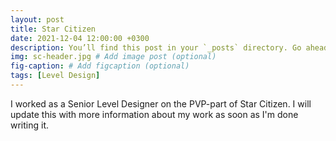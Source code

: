 ```yaml
---
layout: post
title: Star Citizen
date: 2021-12-04 12:00:00 +0300
description: You’ll find this post in your `_posts` directory. Go ahead and edit it and re-build the site to see your changes. # Add post description (optional)
img: sc-header.jpg # Add image post (optional)
fig-caption: # Add figcaption (optional)
tags: [Level Design]
---
```


I worked as a Senior Level Designer on the PVP-part of Star Citizen. I will update this with more information about my work as soon as I'm done writing it.
